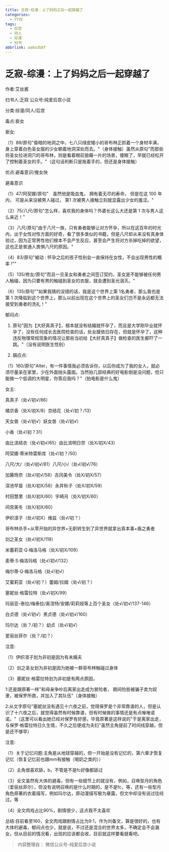 ```yaml
---
title: 乏寂-综漫：上了妈妈之后一起穿越了
categories:
  - YY向
tags:
  - 后宫
  - 同人
  - 综漫
  - 扫书
abbrlink: aa6a3b8f
---
```

# 乏寂-综漫：上了妈妈之后一起穿越了
作者:艾丝酱

扫书人:乏寂 公众号:纯爱后宫小说

分类:综漫/同人/后宫

毒点:亵女

亵女:

（1）89/原句"昏暗的地洞之中，七八只绿皮矮小的哥布林正抓着一个身材丰满，身上穿着白色圣女服的少女朝着地洞深处而去。"（身体接触）虽然从原句"而那些将圣女拉进洞穴的哥布林，则是看着眼前狼藉一片的场景，傻眼了，早就已经松开了控制着圣女的手。"（这句话判断只是拖着手的，但还是身体接触）

优点:避毒意识/推女快

避毒意识

（1）47/阿契娜/原句"　虽然他是吸血鬼， 拥有着无尽的寿命， 但是在这 100
年内， 可是从来没被男人碰过， 第1 次被男人接触立刻就显露出少女的羞涩。"

（2）75/八尺/原句"怎么样，喜欢我的身体吗？外婆长这么大还是第 1
次与男人这么亲近！"

（3）八尺/原句"由于八尺一族，只有勇者能够让对方怀孕，所以在这百年的时光内，出于女性对性方面的好奇，看了很多类似的书籍，但是八尺却从来没有真身体验过，因为正常男性他们根本不会产生反应，甚至会产生将对方杀掉吃掉的欲望，这也正是普通人畏惧八尺的原因。"

（4）83/原句"被动 :
怀孕之后的孩子性别会一直保持在女性，不会出现男性的概率 !""

（5）135/修女/原句"而且一旦圣女和勇者之间签订契约，圣女是不能够被任何男人触碰，因为只要有男的触碰到圣女的衣服，就会遭到圣光洇灭。"

（6）135/原句""如果我猜的没错的话，我是这个世界上第
1名勇者，那么我也是第 1
次降临到这个世界上，那么以前出现在这个世界上的圣女们岂不是永远都无法接受到勇者的洗礼！"

郁闷点:

1.  原句"因为【大好真真子】，根本就没有结婚就怀孕了，而且是大学刚毕业就怀孕了，没有任何成长去医院检查的话，处女膜依旧存在，但就是怀孕了，这种违反物理常规现象的情况让那些当初给【大好真真子】做检查的医生都吓了一跳。"（没有说明医生性别）

2.  膈应点:

（1）160/原句"Alter，有一件事情我必须告诉你，以后你成为了我的女人，就必须尽量呆在家里，少在外面抛头露面。当然拍几部经典的好电影倒是没问题，但只能做一个低调的大明星，你答应我吗？"（拍电影是什么鬼）

女主:

真真子（处√/初√/86）

橘京香（处X/初X/8）京结花（处√/初？/13）

天女兽（处√/初√）妖女兽（处√/初√）

小香（处√/初？31）

由比滨结衣（处√/初√/65）由比滨明日奈（处X/初X/43）

阿契娜·蒂米特雷斯库（处√/初？/50）

八尺/大/（处√/初√/81）八尺/小/（处√/初√/76）

加藤玲奈（处√/初√/58）吉冈美令（处X/初X/57）

深池早苗（处X/初X/58）永井秋子（处X/初X/59）

村田慧里（处X/初X/60）宇崎月（处X/初X/60）

间宫美冬（处X/初X/60）

伊织凛子（处√/初X）维兹（处√/初？）

哥布林杀手+从零开始的异世界+无职转生到了异世界就拿出真本事+盾之勇者

剑之圣女（处√/初X/119）

米蕾莉亚·Q·梅洛马格（处X/初X/109）

麦蒂·S·梅洛玛格（处√/初√/132）

梅尔蒂·Q·梅洛马格（处√/初√）

艾蜜莉亚（处√/初？）蕾姆/拉姆（处√/初？）

塞妮丝·格雷拉特（处√/初X/99）

玛丽亚-泰拉/梅泰拉/奥涅特/安娜/莉莉娅等上百个圣女（处√/初√/137-146）

白贞德（处√/初√）黑贞德（处√/初√/160）

玛尔达（处？/初？）幼贞（处√/初√）

爱丽丝菲尔（处？/初？）

注意:

（1）伊织凛子划为非初是因为有未婚夫

（2）剑之圣女划为非初是因为她被一群哥布林触碰过身体

（3）塞妮丝·格雷拉特划为非初是有两点原因，

1:还是跟原著一样"和母亲争吵后离家出走成为冒险者，
期间险些被骗子卖为奴隶，被保罗所救，并加入了其队伍"（身体接触）

2:从文字原句"塞妮丝没有遇见十六夜之前，觉得保罗是个非常靠谱的人，但是认识了十六夜之后，就觉得虽然有时候靠谱，但有时候做的事情还是有点唯唯诺诺。"（这里可以看出她已经对保罗有好感，毕竟原著是这样说的"于是离家出走，与保罗·格雷拉特日久生情，不久之后便成为夫妇"虽然主角提前了时间线穿越，但是还不够早）

注意:

（1）关于记忆问题:主角是从地球穿越的，但一开始是没有记忆的，第六章才恢复记忆（恢复记忆前也跟mm有接触（喝奶之类的））

（2）主角很喜欢舔，b，不管是不是fc好像都舔过

（3）全文虽然有大体的避毒，但有一些细节上的就没有，例如，召唤型月的角色（爱丽丝菲尔），但没有说明召唤的是什么时期的，是不是fc，等，还有一些型月角色原著的衣着描写，例如玛尔达，原动漫描写极为暴露，但文中却没有说过往经过。等

（4）全文肉戏占比90%，剧情很少，这点我不太喜欢

总结:目前看至160，全文肉戏跟剧情占比为9:1，作为刘备文，算是很好的，也有大体的避毒，郁闷点也少，就是说，不过还是混合的世界太多，不确定会不会漏女，但从目前的情况看，出现的应该都会收，目前就这样要看就看吧。


> 内容整理自： 微信公众号-纯爱后宫小说
